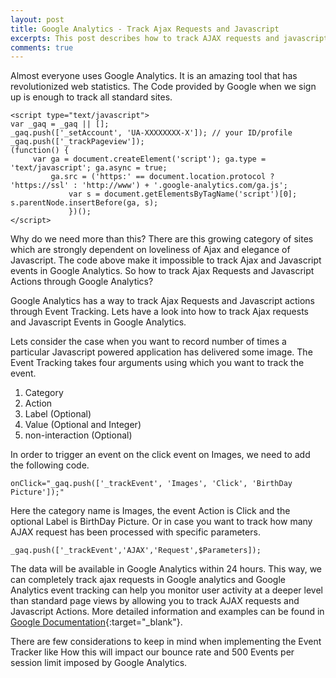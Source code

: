 ```yaml
---
layout: post
title: Google Analytics - Track Ajax Requests and Javascript
excerpts: This post describes how to track AJAX requests and javascript Actions and analyze the activities through Google Analytics.
comments: true
---
```


Almost everyone uses Google Analytics. It is an amazing tool that has revolutionized web statistics.
The Code provided by Google when we sign up is enough to track all standard sites.

    <script type="text/javascript">
    var _gaq = _gaq || [];  
    _gaq.push(['_setAccount', 'UA-XXXXXXXX-X']); // your ID/profile  
    _gaq.push(['_trackPageview']);  
    (function() {  
         var ga = document.createElement('script'); ga.type = 'text/javascript'; ga.async = true;  
             ga.src = ('https:' == document.location.protocol ? 'https://ssl' : 'http://www') + '.google-analytics.com/ga.js';  
                 var s = document.getElementsByTagName('script')[0]; s.parentNode.insertBefore(ga, s);  
                 })();
    </script>

Why do we need more than this? There are this growing category of sites which are strongly dependent on loveliness of Ajax and elegance of Javascript. The code above make it impossible to track Ajax and Javascript events in Google Analytics. So how to track Ajax Requests and Javascript Actions through Google Analytics?

Google Analytics has a way to track Ajax Requests and Javascript actions through Event Tracking. Lets have a look into how to track Ajax requests and Javascript Events in Google Analytics.

Lets consider the case when you want to record number of times a particular Javascript powered application has delivered some image. The Event Tracking takes four arguments using which you want to track the event.

1. Category
2. Action
3. Label (Optional)
4. Value (Optional and Integer)
5. non-interaction (Optional)

In order to trigger an event on the click event on Images, we need to add the following code.

    onClick="_gaq.push(['_trackEvent', 'Images', 'Click', 'BirthDay Picture']);"

Here the category name is Images, the event Action is Click and the optional Label is BirthDay Picture.
Or in case you want to track how many AJAX request has been processed with specific parameters.

    _gaq.push(['_trackEvent','AJAX','Request',$Parameters]);

The data will be available in Google Analytics within 24 hours. This way, we can completely track ajax requests in Google analytics and Google Analytics event tracking can help you monitor user activity at a deeper level than standard page views by allowing you to track AJAX requests and Javascript Actions. More detailed information and examples can be found in [Google Documentation](http://code.google.com/apis/analytics/docs/tracking/eventTrackerGuide.html){:target="_blank"}.

There are few considerations to keep in mind when implementing the Event Tracker like How this will impact our bounce rate and 500 Events per session limit imposed by Google Analytics.



